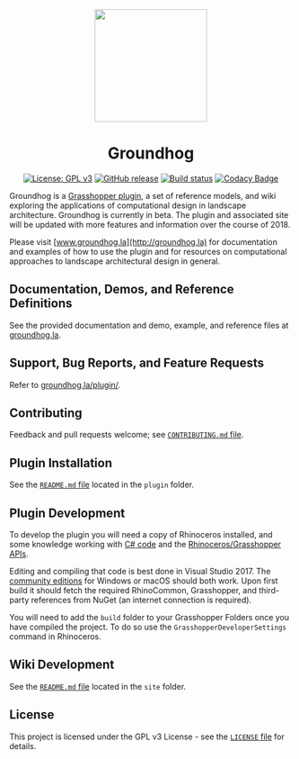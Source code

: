 <div align="center">
<img width=200 src="https://cdn.rawgit.com/philipbelesky/groundhog/develop/site/assets/logo.svg">

# Groundhog

[![License: GPL v3](https://img.shields.io/badge/License-GPL%20v3-blue.svg)](https://www.gnu.org/licenses/gpl-3.0)
[![GitHub release](https://img.shields.io/github/release/philipbelesky/groundhog.svg)](https://github.com/philipbelesky/groundhog/releases)
[![Build status](https://ci.appveyor.com/api/projects/status/v54xuu2rea3q4r3p/branch/develop?svg=true)](https://ci.appveyor.com/project/philipbelesky/groundhog/branch/develop)
[![Codacy Badge](https://api.codacy.com/project/badge/Grade/86683403554e426baad9225687d5ca00)](https://www.codacy.com/app/philipbelesky/groundhog?utm_source=github.com&amp;utm_medium=referral&amp;utm_content=philipbelesky/groundhog&amp;utm_campaign=Badge_Grade)

</div>

Groundhog is a [Grasshopper plugin](http://grasshopper3d.com), a set of reference models, and wiki exploring the applications of computational design in landscape architecture. Groundhog is currently in beta. The plugin and associated site will be updated with more features and information over the course of 2018.

Please visit [www.groundhog.la](http://groundhog.la) for documentation and examples of how to use the plugin and for resources on computational approaches to landscape architectural design in general.

## Documentation, Demos, and Reference Definitions

See the provided documentation and demo, example, and reference files at [groundhog.la](http://groundhog.la).

## Support, Bug Reports, and Feature Requests

Refer to [groundhog.la/plugin/](http://groundhog.la/plugin/).

## Contributing

Feedback and pull requests welcome; see [`CONTRIBUTING.md` file](https://github.com/philipbelesky/groundhog/blob/develop/CONTRIBUTING.md).

## Plugin Installation

See the [`README.md` file](https://github.com/philipbelesky/groundhog/blob/develop/plugin/README.md) located in the `plugin` folder.

## Plugin Development

To develop the plugin you will need a copy of Rhinoceros installed, and some knowledge working with [C# code](https://docs.microsoft.com/en-us/dotnet/csharp/) and the [Rhinoceros/Grasshopper APIs](http://developer.rhino3d.com).

Editing and compiling that code is best done in Visual Studio 2017. The [community editions](https://www.visualstudio.com) for Windows or macOS should both work. Upon first build it should fetch the required RhinoCommon, Grasshopper, and third-party references from NuGet (an internet connection is required).

You will need to add the `build` folder to your Grasshopper Folders once you have compiled the project. To do so use the `GrasshopperDeveloperSettings` command in Rhinoceros.

## Wiki Development

See the [`README.md` file](https://github.com/philipbelesky/groundhog/blob/develop/site/README.md) located in the `site` folder.

## License

This project is licensed under the GPL v3 License - see the [`LICENSE` file](https://github.com/philipbelesky/groundhog/blob/develop/LICENSE) for details.